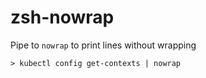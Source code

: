 # zsh-nowrap

Pipe to `nowrap` to print lines without wrapping

```
> kubectl config get-contexts | nowrap
```
